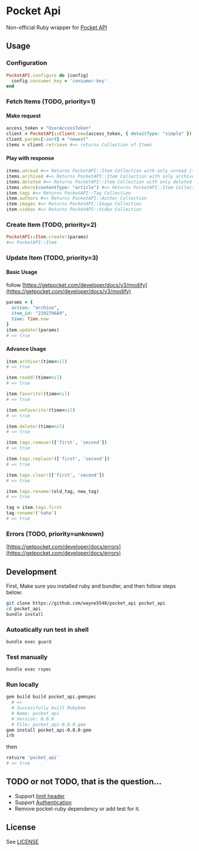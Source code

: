 # Pocket Api

Non-official Ruby wrapper for [Pocket API](https://getpocket.com/developer/)


## Usage

### Configuration

```rb
PocketAPI.configure do |config|
  config.consumer_key = 'consumer-key'
end
```

### Fetch Items (TODO, priority=1)

#### Make request

```rb
access_token = "UserAccessToken"
client = PocketAPI::Client.new(access_token, { detailType: "simple" })
client.params[:sort] = "newest"
items = client.retrieve #=> returns Collection of Items
```

#### Play with response

```rb
items.unread #=> Returns PocketAPI::Item Collection with only unread items
items.archived #=> Returns PocketAPI::Item Collection with only archived items
items.deleted #=> Returns PocketAPI::Item Collection with only deleted items
items.where(contentType: "article") #=> Returns PocketAPI::Item Collection with only items tagged as `contentType == "article"`, etc...
item.tags #=> Returns PocketAPI::Tag Collection
item.authors #=> Returns PocketAPI::Auther Collection
item.images #=> Returns PocketAPI::Image Collection
item.videos #=> Returns PocketAPI::Video Collection
```

### Create Item (TODO, priority=2)

```rb
PocketAPI::Item.create!(params)
#=> PocketAPI::Item
```

### Update Item (TODO, priority=3)

#### Basic Usage

follow [https://getpocket.com/developer/docs/v3/modify](https://getpocket.com/developer/docs/v3/modify)

```rb
params = {
  action: "archive",
  item_id: "229279689",
  time: Time.now
}
item.update!(params)
# => true
```

#### Advance Usage

```rb
item.archive!(time=nil)
# => true

item.readd!(time=nil)
# => true

item.favorite!(time=nil)
# => true

item.unfavorite!(time=nil)
# => true

item.delete!(time=nil)
# => true

item.tags.remove!(['first', 'second'])
# => true

item.tags.replace!(['first', 'second'])
# => true

item.tags.clear!(['first', 'second'])
# => true

item.tags.rename!(old_tag, new_tag)
# => true

tag = item.tags.first
tag.rename!('haha')
# => true
```

### Errors (TODO, priority=unknown)

[https://getpocket.com/developer/docs/errors](https://getpocket.com/developer/docs/errors)



## Development

First, Make sure you installed ruby and bundler, and then follow steps below:

```sh
git clone https://github.com/wayne5540/pocket_api pocket_api
cd pocket_api
bundle install
```

### Autoatically run test in shell

```sh
bundle exec guard
```

### Test manually

```sh
bundle exec rspec
```

### Run locally

```sh
gem build build pocket_api.gemspec
  # =>
  # Successfully built RubyGem
  # Name: pocket_api
  # Version: 0.0.0
  # File: pocket_api-0.0.0.gem
gem install pocket_api-0.0.0.gem
irb
```

then

```rb
retuire 'pocket_api'
# => true
```

## TODO or not TODO, that is the question...

* Support [limit header](https://getpocket.com/developer/docs/errors)
* Support [Authentication](https://getpocket.com/developer/docs/authentication)
* Remove pocket-ruby dependency or add test for it.

## License

See [LICENSE](LICENSE.md)
